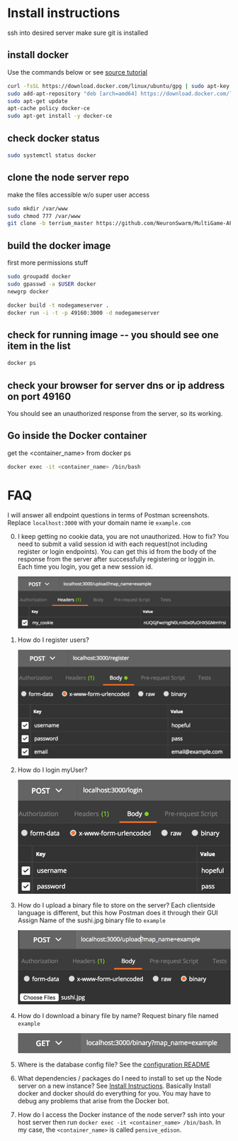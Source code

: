Install instructions
============
ssh into desired server
make sure git is installed
## install docker 
Use the commands below or see [source tutorial](https://www.digitalocean.com/community/tutorials/how-to-install-and-use-docker-on-ubuntu-16-04)
```bash
curl -fsSL https://download.docker.com/linux/ubuntu/gpg | sudo apt-key add -
sudo add-apt-repository "deb [arch=amd64] https://download.docker.com/linux/ubuntu $(lsb_release -cs) stable"
sudo apt-get update
apt-cache policy docker-ce
sudo apt-get install -y docker-ce
```
## check docker status
```bash
sudo systemctl status docker
```

## clone the node server repo
make the files accessible w/o super user access
```bash
sudo mkdir /var/www
sudo chmod 777 /var/www
git clone -b terrium_master https://github.com/NeuronSwarm/MultiGame-API.git /var/www/node_server
```

## build the docker image
first more permissions stuff
```bash
sudo groupadd docker
sudo gpasswd -a $USER docker
newgrp docker
```
```bash
docker build -t nodegameserver .
docker run -i -t -p 49160:3000 -d nodegameserver
```

## check for running image -- you should see one item in the list
```bash
docker ps
```

## check your browser for server dns or ip address on port 49160
You should see an unauthorized response from the server, so its working.

## Go inside the Docker container
get the <container_name> from docker ps
```bash
docker exec -it <container_name> /bin/bash
```

# FAQ
I will answer all endpoint questions in terms of Postman screenshots.
Replace `localhost:3000` with your domain name ie `example.com`

0) I keep getting no cookie data, you are not unauthorized.  How to fix? 
    You need to submit a valid session id with each request(not including register or login endpoints).
    You can get this id from the body of the response from the server after successfully registering or loggin in.
    Each time you login, you get a new session id.

    ![Session](docs/images/session.png)

1) How do I register users? 

    ![Register](docs/images/register.png)

2) How do I login myUser? 

    ![Login](docs/images/login.png)

3) How do I upload a binary file to store on the server? 
    Each clientside language is different, but this how Postman does it through their GUI
    Assign Name of the sushi.jpg binary file to `example`

    ![Upload](docs/images/upload.png)

4) How do I download a binary file by name? 
    Request binary file named `example`

    ![Download](docs/images/download.png)

5) Where is the database config file? 
    See the [configuration README](docs/configuration.md)

6)  What dependencies / packages do I need to install to set up the Node server on a new instance? 
    See [Install Instructions](docs/install.md).  Basically Install docker and docker should do everything for you.  You may have to debug any problems that arise from the Docker bot.

7)  How do I access the Docker instance of the node server? 
    ssh into your host server then run `docker exec -it <container_name> /bin/bash`.  In my case, the `<container_name>` is called `pensive_edison`.